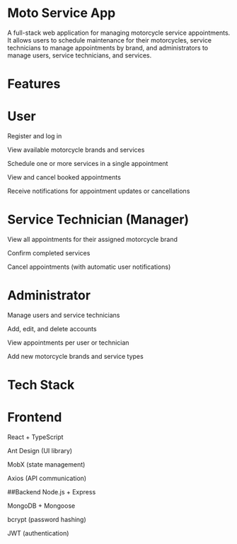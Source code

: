 # Moto Service App

A full-stack web application for managing motorcycle service appointments.
It allows users to schedule maintenance for their motorcycles, service technicians to manage appointments by brand, and administrators to manage users, service technicians, and services.

# Features


# User
Register and log in

View available motorcycle brands and services

Schedule one or more services in a single appointment

View and cancel booked appointments

Receive notifications for appointment updates or cancellations


# Service Technician (Manager)

View all appointments for their assigned motorcycle brand

Confirm completed services

Cancel appointments (with automatic user notifications)


# Administrator

Manage users and service technicians

Add, edit, and delete accounts

View appointments per user or technician

Add new motorcycle brands and service types

# Tech Stack 
# Frontend
React + TypeScript

Ant Design (UI library)

MobX (state management)

Axios (API communication)

##Backend
Node.js + Express

MongoDB + Mongoose

bcrypt (password hashing)

JWT (authentication)

